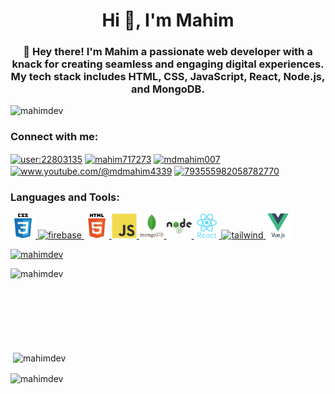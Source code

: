 <h1 align="center">Hi 👋, I'm Mahim</h1>
<h3 align="center">👋 Hey there! I'm Mahim a passionate web developer with a knack for creating seamless and engaging digital experiences. My tech stack includes HTML, CSS, JavaScript, React, Node.js, and MongoDB.</h3>

<p align="left"> <img src="https://komarev.com/ghpvc/?username=mahimdev&label=Profile%20views&color=0e75b6&style=flat" alt="mahimdev" /> </p>



<h3 align="left">Connect with me:</h3>
<p align="left">
<a href="https://stackoverflow.com/users/user:22803135" target="blank"><img align="center" src="https://raw.githubusercontent.com/rahuldkjain/github-profile-readme-generator/master/src/images/icons/Social/stack-overflow.svg" alt="user:22803135" height="30" width="40" /></a>
<a href="https://fb.com/mahim717273" target="blank"><img align="center" src="https://raw.githubusercontent.com/rahuldkjain/github-profile-readme-generator/master/src/images/icons/Social/facebook.svg" alt="mahim717273" height="30" width="40" /></a>
<a href="https://instagram.com/mdmahim007" target="blank"><img align="center" src="https://raw.githubusercontent.com/rahuldkjain/github-profile-readme-generator/master/src/images/icons/Social/instagram.svg" alt="mdmahim007" height="30" width="40" /></a>
<a href="https://www.youtube.com/c/www.youtube.com/@mdmahim4339" target="blank"><img align="center" src="https://raw.githubusercontent.com/rahuldkjain/github-profile-readme-generator/master/src/images/icons/Social/youtube.svg" alt="www.youtube.com/@mdmahim4339" height="30" width="40" /></a>
<a href="https://discord.gg/793555982058782770" target="blank"><img align="center" src="https://raw.githubusercontent.com/rahuldkjain/github-profile-readme-generator/master/src/images/icons/Social/discord.svg" alt="793555982058782770" height="30" width="40" /></a>
</p>

<h3 align="left">Languages and Tools:</h3>
<p align="left"> <a href="https://www.w3schools.com/css/" target="_blank" rel="noreferrer"> <img src="https://raw.githubusercontent.com/devicons/devicon/master/icons/css3/css3-original-wordmark.svg" alt="css3" width="40" height="40"/> </a> <a href="https://firebase.google.com/" target="_blank" rel="noreferrer"> <img src="https://www.vectorlogo.zone/logos/firebase/firebase-icon.svg" alt="firebase" width="40" height="40"/> </a> <a href="https://www.w3.org/html/" target="_blank" rel="noreferrer"> <img src="https://raw.githubusercontent.com/devicons/devicon/master/icons/html5/html5-original-wordmark.svg" alt="html5" width="40" height="40"/> </a> <a href="https://developer.mozilla.org/en-US/docs/Web/JavaScript" target="_blank" rel="noreferrer"> <img src="https://raw.githubusercontent.com/devicons/devicon/master/icons/javascript/javascript-original.svg" alt="javascript" width="40" height="40"/> </a> <a href="https://www.mongodb.com/" target="_blank" rel="noreferrer"> <img src="https://raw.githubusercontent.com/devicons/devicon/master/icons/mongodb/mongodb-original-wordmark.svg" alt="mongodb" width="40" height="40"/> </a> <a href="https://nodejs.org" target="_blank" rel="noreferrer"> <img src="https://raw.githubusercontent.com/devicons/devicon/master/icons/nodejs/nodejs-original-wordmark.svg" alt="nodejs" width="40" height="40"/> </a> <a href="https://reactjs.org/" target="_blank" rel="noreferrer"> <img src="https://raw.githubusercontent.com/devicons/devicon/master/icons/react/react-original-wordmark.svg" alt="react" width="40" height="40"/> </a> <a href="https://tailwindcss.com/" target="_blank" rel="noreferrer"> <img src="https://www.vectorlogo.zone/logos/tailwindcss/tailwindcss-icon.svg" alt="tailwind" width="40" height="40"/> </a> <a href="https://vuejs.org/" target="_blank" rel="noreferrer"> <img src="https://raw.githubusercontent.com/devicons/devicon/master/icons/vuejs/vuejs-original-wordmark.svg" alt="vuejs" width="40" height="40"/> </a> </p>
<p align="left"> <a href="https://github.com/ryo-ma/github-profile-trophy"><img src="https://github-profile-trophy.vercel.app/?username=mahimdev" alt="mahimdev" /></a> </p>
<p><img align="left" src="https://github-readme-stats.vercel.app/api/top-langs?username=mahimdev&show_icons=true&locale=en&layout=compact" alt="mahimdev" /></p>
<br/><br/><br/><br/><br/><br/><br/>

<p>&nbsp;<img align="center" src="https://github-readme-stats.vercel.app/api?username=mahimdev&show_icons=true&locale=en" alt="mahimdev" /></p>


<p><img align="center" src="https://github-readme-streak-stats.herokuapp.com/?user=mahimdev&" alt="mahimdev" /></p>
